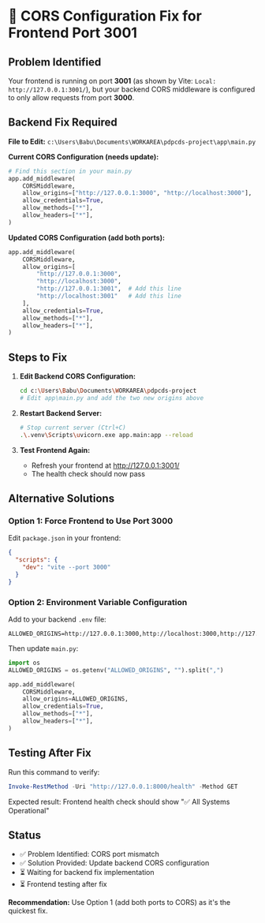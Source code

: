 # 🔧 CORS Configuration Fix for Frontend Port 3001

## Problem Identified
Your frontend is running on port **3001** (as shown by Vite: `Local: http://127.0.0.1:3001/`), but your backend CORS middleware is configured to only allow requests from port **3000**.

## Backend Fix Required

**File to Edit:** `c:\Users\Babu\Documents\WORKAREA\pdpcds-project\app\main.py`

**Current CORS Configuration (needs update):**
```python
# Find this section in your main.py
app.add_middleware(
    CORSMiddleware,
    allow_origins=["http://127.0.0.1:3000", "http://localhost:3000"],
    allow_credentials=True,
    allow_methods=["*"],
    allow_headers=["*"],
)
```

**Updated CORS Configuration (add both ports):**
```python
app.add_middleware(
    CORSMiddleware,
    allow_origins=[
        "http://127.0.0.1:3000", 
        "http://localhost:3000",
        "http://127.0.0.1:3001",  # Add this line
        "http://localhost:3001"   # Add this line
    ],
    allow_credentials=True,
    allow_methods=["*"],
    allow_headers=["*"],
)
```

## Steps to Fix

1. **Edit Backend CORS Configuration:**
   ```bash
   cd c:\Users\Babu\Documents\WORKAREA\pdpcds-project
   # Edit app\main.py and add the two new origins above
   ```

2. **Restart Backend Server:**
   ```bash
   # Stop current server (Ctrl+C)
   .\.venv\Scripts\uvicorn.exe app.main:app --reload
   ```

3. **Test Frontend Again:**
   - Refresh your frontend at http://127.0.0.1:3001/
   - The health check should now pass

## Alternative Solutions

### Option 1: Force Frontend to Use Port 3000
Edit `package.json` in your frontend:
```json
{
  "scripts": {
    "dev": "vite --port 3000"
  }
}
```

### Option 2: Environment Variable Configuration
Add to your backend `.env` file:
```
ALLOWED_ORIGINS=http://127.0.0.1:3000,http://localhost:3000,http://127.0.0.1:3001,http://localhost:3001
```

Then update `main.py`:
```python
import os
ALLOWED_ORIGINS = os.getenv("ALLOWED_ORIGINS", "").split(",")

app.add_middleware(
    CORSMiddleware,
    allow_origins=ALLOWED_ORIGINS,
    allow_credentials=True,
    allow_methods=["*"],
    allow_headers=["*"],
)
```

## Testing After Fix

Run this command to verify:
```powershell
Invoke-RestMethod -Uri "http://127.0.0.1:8000/health" -Method GET
```

Expected result: Frontend health check should show "✅ All Systems Operational"

## Status
- ✅ Problem Identified: CORS port mismatch
- ✅ Solution Provided: Update backend CORS configuration
- ⏳ Waiting for backend fix implementation
- ⏳ Frontend testing after fix

**Recommendation:** Use Option 1 (add both ports to CORS) as it's the quickest fix.